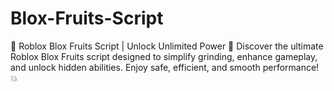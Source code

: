 # Blox-Fruits-Script
🌟 Roblox Blox Fruits Script | Unlock Unlimited Power 🌟 Discover the ultimate Roblox Blox Fruits script designed to simplify grinding, enhance gameplay, and unlock hidden abilities. Enjoy safe, efficient, and smooth performance! 💥
